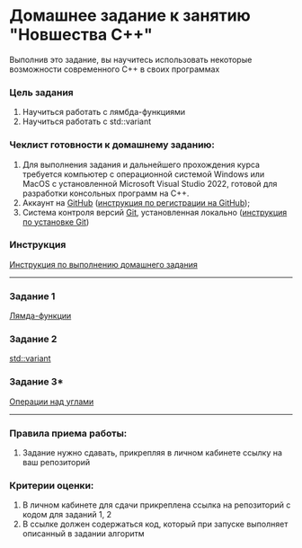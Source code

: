 # Домашнее задание к занятию "Новшества С++"

Выполнив это задание, вы научитесь использовать некоторые возможности современного C++ в своих программах 

### Цель задания

1. Научиться работать с лямбда-функциями
2. Научиться работать с std::variant

### Чеклист готовности к домашнему заданию:

1. Для выполнения задания и дальнейшего прохождения курса требуется компьютер с операционной системой Windows или MacOS с установленной Microsoft Visual Studio 2022, готовой для разработки консольных программ на C++.
2. Аккаунт на [GitHub](https://github.com/) ([инструкция по регистрации на GitHub](https://github.com/netology-code/cppm-homeworks/tree/main/common/sign%20up));
3. Система контроля версий [Git](https://git-scm.com/), установленная локально ([инструкция по установке Git](https://github.com/netology-code/cppm-homeworks/tree/main/common/download))

### Инструкция

[Инструкция по выполнению домашнего задания](https://github.com/netology-code/cppm-homeworks/blob/main/common/readme.md)

------

### Задание 1

[Лямда-функции](https://github.com/netology-code/cppl-homeworks/tree/main/01/01)

### Задание 2

[std::variant](https://github.com/netology-code/cppl-homeworks/tree/main/01/02)

### Задание 3*

[Операции над углами](https://github.com/netology-code/cppl-homeworks/tree/main/01/03)

------

### Правила приема работы:

1. Задание нужно сдавать, прикрепляя в личном кабинете ссылку на ваш репозиторий

### Критерии оценки:

1. В личном кабинете для сдачи прикреплена ссылка на репозиторий с кодом для заданий 1, 2
2. В ссылке должен содержаться код, который при запуске выполняет описанный в задании алгоритм





